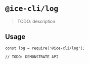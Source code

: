 # `@ice-cli/log`

> TODO: description

## Usage

```
const log = require('@ice-cli/log');

// TODO: DEMONSTRATE API
```
